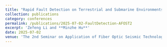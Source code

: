 ```yaml
---
title: "Rapid Fault Detection on Terrestrial and Submarine Environments with DAS"
collection: publications
category: conferences
permalink: /publications/2025-07-02-FaultDetection-AFOST2
excerpt: 'Zefeng Li and **Minzhe Hu**'
date: 2025-07-02
venue: 'The 2nd Seminar on Application of Fiber Optic Seismic Technology'
---
```

